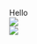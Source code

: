 Hello   
![](https://assets.freddieonfire.tk/IMG_7383.JPG)   
![](https://assets.freddieonfire.tk/1.png)
